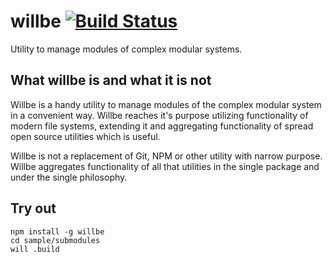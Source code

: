 
# willbe [![Build Status](https://travis-ci.org/Wandalen/willbe.svg?branch=master)](https://travis-ci.org/Wandalen/willbe)

Utility to manage modules of complex modular systems.

## What willbe is and what it is not

Willbe is a handy utility to manage modules of the complex modular system in a convenient way. Willbe reaches it's purpose utilizing functionality of modern file systems, extending it and aggregating functionality of spread open source utilities which is useful.

Willbe is not a replacement of Git, NPM or other utility with narrow purpose. Willbe aggregates functionality of all that utilities in the single package and under the single philosophy. 

## Try out
```
npm install -g willbe
cd sample/submodules
will .build
```
























